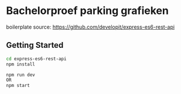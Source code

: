 Bachelorproef parking grafieken
==================================

boilerplate source: https://github.com/developit/express-es6-rest-api


Getting Started
---------------

```sh
cd express-es6-rest-api
npm install

npm run dev
OR
npm start
```
